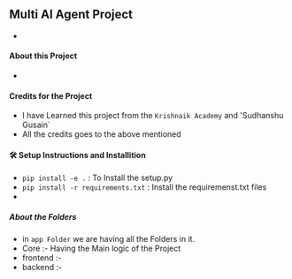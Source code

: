 ## Multi AI Agent Project
-



#### About this Project
- 




#### Credits for the Project
- I have Learned this project from the `Krishnaik Academy` and 'Sudhanshu Gusain`
- All the credits goes to the above mentioned 



#### 🛠️ Setup Instructions and Installition
- `pip install -e .` : To Install the setup.py
- `pip install -r requirements.txt` : Install the requiremenst.txt files
- 



##### About the Folders
- in `app Folder` we are having all the Folders in it.
- Core :- Having the Main logic of the Project
- frontend :-
- backend :-